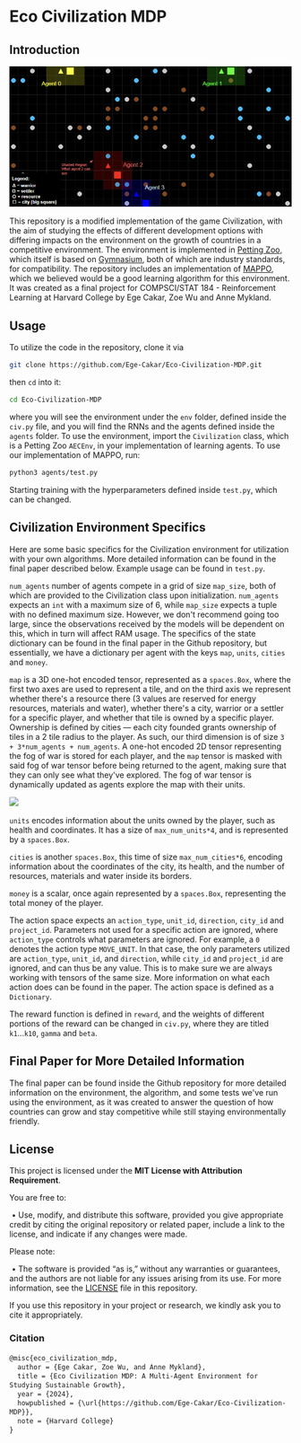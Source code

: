 # Eco Civilization MDP

## Introduction

![Example Game Image](images/MapLegend.png)

This repository is a modified implementation of the game Civilization, with the aim of studying the effects of different development options with differing impacts on the environment on the growth of countries in a competitive environment. The environment is implemented in [Petting Zoo](https://pettingzoo.farama.org/), which itself is based on [Gymnasium](https://gymnasium.farama.org/), both of which are industry standards, for compatibility. The repository includes an implementation of [MAPPO](https://arxiv.org/abs/2103.01955), which we believed would be a good learning algorithm for this environment. It was created as a final project for COMPSCI/STAT 184 - Reinforcement Learning at Harvard College by Ege Cakar, Zoe Wu and Anne Mykland. 

## Usage

To utilize the code in the repository, clone it via 

```bash
git clone https://github.com/Ege-Cakar/Eco-Civilization-MDP.git
```

then `cd` into it: 

```bash
cd Eco-Civilization-MDP
```

where you will see the environment under the `env` folder, defined inside the `civ.py` file, and you will find the RNNs and the agents defined inside the `agents` folder. To use the environment, import the `Civilization` class, which is a Petting Zoo `AECEnv`,  in your implementation of learning agents. To use our implementation of MAPPO, run: 

```bash
python3 agents/test.py
```

Starting training with the hyperparameters defined inside `test.py`, which can be changed. 

## Civilization Environment Specifics

Here are some basic specifics for the Civilization environment for utilization with your own algorithms. More detailed information can be found in the final paper described below. Example usage can be found in `test.py`. 

`num_agents` number of agents compete in a grid of size `map_size`, both of which are provided to the Civilization class upon initialization. `num_agents` expects an `int` with a maximum size of 6, while `map_size` expects a tuple with no defined maximum size. However, we don't recommend going too large, since the observations received by the models will be dependent on this, which in turn will affect RAM usage. The specifics of the state dictionary can be found in the final paper in the Github repository, but essentially, we have a dictionary per agent with the keys `map`, `units`, `cities` and `money`. 

`map` is a 3D one-hot encoded tensor, represented as a `spaces.Box`, where the first two axes are used to represent a tile, and on the third axis we represent whether there's a resource there (3 values are reserved for energy resources, materials and water), whether there's a city, warrior or a settler for a specific player, and whether that tile is owned by a specific player. Ownership is defined by cities — each city founded grants ownership of tiles in a 2 tile radius to the player. As such, our third dimension is of size `3 + 3*num_agents + num_agents`. A one-hot encoded 2D tensor representing the fog of war is stored for each player, and the `map` tensor is masked with said fog of war tensor before being returned to the agent, making sure that they can only see what they've explored. The fog of war tensor is dynamically updated as agents explore the map with their units. 

![](/Users/egecakar/Documents/Projects/Eco-Civilization-MDP/images/Map.png)

`units` encodes information about the units owned by the player, such as health and coordinates. It has a size of `max_num_units*4`, and is represented by a `spaces.Box`. 

`cities` is another `spaces.Box`, this time of size `max_num_cities*6`, encoding information about the coordinates of the city, its health, and the number of resources, materials and water inside its borders. 

`money` is a scalar, once again represented by a `spaces.Box`, representing the total money of the player. 

The action space expects an `action_type`, `unit_id`, `direction`, `city_id` and `project_id`. Parameters not used for a specific action are ignored, where `action_type` controls what parameters are ignored. For example, a `0` denotes the action type `MOVE_UNIT`. In that case, the only parameters utilized are `action_type`, `unit_id`, and `direction`, while `city_id` and `project_id` are ignored, and can thus be any value. This is to make sure we are always working with tensors of the same size. More information on what each action does can be found in the paper. The action space is defined as a `Dictionary`. 

The reward function is defined in `reward`, and the weights of different portions of the reward can be changed in `civ.py`, where they are titled `k1`...`k10`, `gamma` and `beta`. 



## Final Paper for More Detailed Information

The final paper can be found inside the Github repository for more detailed information on the environment, the algorithm, and some tests we've run using the environment, as it was created to answer the question of how countries can grow and stay competitive while still staying environmentally friendly. 



## License

This project is licensed under the **MIT License with Attribution Requirement**.

You are free to:

​	•	Use, modify, and distribute this software, provided you give appropriate credit by citing the original repository or related paper, include a link to the license, and indicate if any changes were made.

Please note:

​	•	The software is provided “as is,” without any warranties or guarantees, and the authors are not liable for any issues arising from its use. For more information, see the [LICENSE](LICENSE) file in this repository.

If you use this repository in your project or research, we kindly ask you to cite it appropriately.

### Citation

```
@misc{eco_civilization_mdp,
  author = {Ege Cakar, Zoe Wu, and Anne Mykland},
  title = {Eco Civilization MDP: A Multi-Agent Environment for Studying Sustainable Growth},
  year = {2024},
  howpublished = {\url{https://github.com/Ege-Cakar/Eco-Civilization-MDP}},
  note = {Harvard College}
}
```


